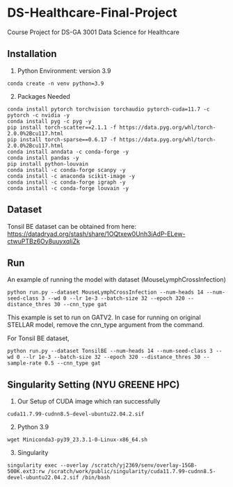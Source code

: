 # DS-Healthcare-Final-Project
Course Project for DS-GA 3001 Data Science for Healthcare

## Installation 

1. Python Environment: version 3.9
```
conda create -n venv python=3.9
```

2. Packages Needed
```
conda install pytorch torchvision torchaudio pytorch-cuda=11.7 -c pytorch -c nvidia -y
conda install pyg -c pyg -y
pip install torch-scatter==2.1.1 -f https://data.pyg.org/whl/torch-2.0.0%2Bcu117.html
pip install torch-sparse==0.6.17 -f https://data.pyg.org/whl/torch-2.0.0%2Bcu117.html 
conda install anndata -c conda-forge -y
conda install pandas -y
pip install python-louvain 
conda install -c conda-forge scanpy -y
conda install -c anaconda scikit-image -y
conda install -c conda-forge igraph -y
conda install -c conda-forge louvain -y
```

## Dataset
Tonsil BE dataset can be obtained from here: https://datadryad.org/stash/share/1OQtxew0Unh3iAdP-ELew-ctwuPTBz6Oy8uuyxqliZk


## Run 
An example of running the model with dataset (MouseLymphCrossInfection)
```
python run.py --dataset MouseLymphCrossInfection --num-heads 14 --num-seed-class 3 --wd 0 --lr 1e-3 --batch-size 32 --epoch 320 --distance_thres 30 --cnn_type gat
```
This example is set to run on GATV2. In case for running on original STELLAR model, remove the cnn_type argument from the command.

For Tonsil BE dataset,
```
python run.py --dataset TonsilBE --num-heads 14 --num-seed-class 3 --wd 0 --lr 1e-3 --batch-size 32 --epoch 320 --distance_thres 30 --sample-rate 0.5 --cnn_type gat
```


## Singularity Setting (NYU GREENE HPC)

1. Our Setup of CUDA image which ran successfully
```
cuda11.7.99-cudnn8.5-devel-ubuntu22.04.2.sif
```
2. Python 3.9
```
wget Miniconda3-py39_23.3.1-0-Linux-x86_64.sh
```
3. Singularity
```
singularity exec --overlay /scratch/yj2369/senv/overlay-15GB-500K.ext3:rw /scratch/work/public/singularity/cuda11.7.99-cudnn8.5-devel-ubuntu22.04.2.sif /bin/bash
```




